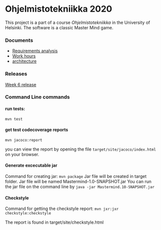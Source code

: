 # Ohjelmistotekniikka 2020

This project is a part of a course *Ohjelmistotekniikka* in the University of Helsinki. The software is a classic Master Mind game. 

### Documents

* [Requirements analysis](https://github.com/TuuliTG/Ohte/blob/main/Documents/RequirementsAnalysis.md)
* [Work hours](https://github.com/TuuliTG/Ohte/blob/main/Documents/workhours.md)
* [architecture](https://github.com/TuuliTG/Ohte/blob/main/Documents/arkkitehtuuri.md)

### Releases
[Week 6 release](https://github.com/TuuliTG/Ohte/releases/tag/v1.1)

### Command Line commands

#### run tests:

`mvn test`

#### get test codecoverage reports

`mvn jacoco:report`

you can view the report by opening the file `target/site/jacoco/index.html` on your browser. 

#### Generate excecutable jar
Command for creating jar: 
`mvn package`
Jar file will be created in target folder. Jar file will be named  Mastermind-1.0-SNAPSHOT.jar
You can run the jar file on the command line by `java -jar Mastermind.10-SNAPSHOT.jar`

#### Checkstyle
Command for getting the checkstyle report:
`mvn jxr:jxr checkstyle:checkstyle`

The report is found in target/site/checkstyle.html



